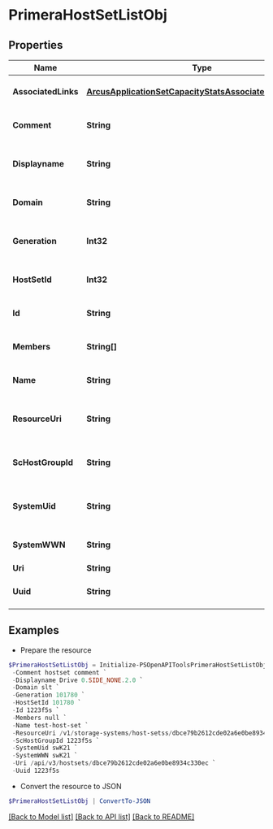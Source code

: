 # PrimeraHostSetListObj
## Properties

Name | Type | Description | Notes
------------ | ------------- | ------------- | -------------
**AssociatedLinks** | [**ArcusApplicationSetCapacityStatsAssociatedLinksInner[]**](ArcusApplicationSetCapacityStatsAssociatedLinksInner.md) | Associated Links Details | [optional] 
**Comment** | **String** | Comment on the Host Set | [optional] 
**Displayname** | **String** | Name to be used for display purposes | [optional] 
**Domain** | **String** | Domain name of the Host Set | [optional] 
**Generation** | **Int32** | Generation Time of the Resource &#x60;Filter, Sort&#x60; | [optional] 
**HostSetId** | **Int32** | Numeric ID of the resource | [optional] 
**Id** | **String** | HostSet Resource UID &#x60;Filter&#x60; | [optional] 
**Members** | **String[]** | system ntp addresses &#x60;Filter, Sort&#x60; | [optional] 
**Name** | **String** | Host Set Name &#x60;Filter, Sort&#x60; | [optional] 
**ResourceUri** | **String** | resourceUri for detailed hostset object | [optional] 
**ScHostGroupId** | **String** | Host Service HostGroup Id | [optional] 
**SystemUid** | **String** | Serail Number of the system &#x60;Filter&#x60; | [optional] 
**SystemWWN** | **String** | System wwn &#x60;Filter, Sort&#x60; | [optional] 
**Uri** | **String** | Uri | [optional] 
**Uuid** | **String** | HostSet Resource UUID | [optional] 

## Examples

- Prepare the resource
```powershell
$PrimeraHostSetListObj = Initialize-PSOpenAPIToolsPrimeraHostSetListObj  -AssociatedLinks null `
 -Comment hostset comment `
 -Displayname Drive 0.SIDE_NONE.2.0 `
 -Domain slt `
 -Generation 101780 `
 -HostSetId 101780 `
 -Id 1223f5s `
 -Members null `
 -Name test-host-set `
 -ResourceUri /v1/storage-systems/host-setss/dbce79b2612cde02a6e0be8934c330ec `
 -ScHostGroupId 1223f5s `
 -SystemUid swK21 `
 -SystemWWN swK21 `
 -Uri /api/v3/hostsets/dbce79b2612cde02a6e0be8934c330ec `
 -Uuid 1223f5s
```

- Convert the resource to JSON
```powershell
$PrimeraHostSetListObj | ConvertTo-JSON
```

[[Back to Model list]](../README.md#documentation-for-models) [[Back to API list]](../README.md#documentation-for-api-endpoints) [[Back to README]](../README.md)

